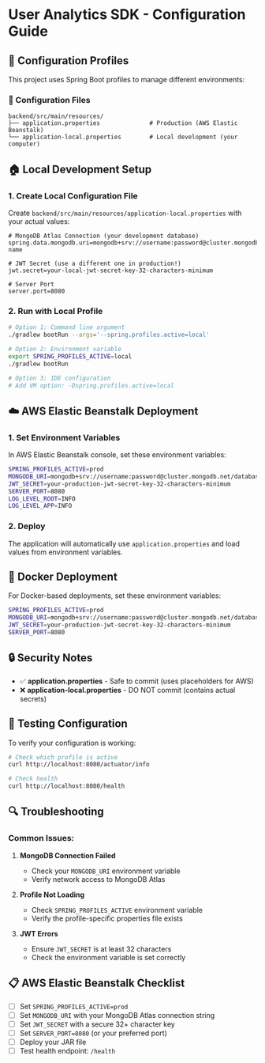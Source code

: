 # User Analytics SDK - Configuration Guide

## 🔧 Configuration Profiles

This project uses Spring Boot profiles to manage different environments:

### 📁 Configuration Files

```
backend/src/main/resources/
├── application.properties              # Production (AWS Elastic Beanstalk)
└── application-local.properties        # Local development (your computer)
```

## 🏠 Local Development Setup

### 1. Create Local Configuration File

Create `backend/src/main/resources/application-local.properties` with your actual values:

```properties
# MongoDB Atlas Connection (your development database)
spring.data.mongodb.uri=mongodb+srv://username:password@cluster.mongodb.net/database-name

# JWT Secret (use a different one in production!)
jwt.secret=your-local-jwt-secret-key-32-characters-minimum

# Server Port
server.port=8080
```

### 2. Run with Local Profile

```bash
# Option 1: Command line argument
./gradlew bootRun --args='--spring.profiles.active=local'

# Option 2: Environment variable
export SPRING_PROFILES_ACTIVE=local
./gradlew bootRun

# Option 3: IDE configuration
# Add VM option: -Dspring.profiles.active=local
```

## ☁️ AWS Elastic Beanstalk Deployment

### 1. Set Environment Variables

In AWS Elastic Beanstalk console, set these environment variables:

```bash
SPRING_PROFILES_ACTIVE=prod
MONGODB_URI=mongodb+srv://username:password@cluster.mongodb.net/database-name
JWT_SECRET=your-production-jwt-secret-key-32-characters-minimum
SERVER_PORT=8080
LOG_LEVEL_ROOT=INFO
LOG_LEVEL_APP=INFO
```

### 2. Deploy

The application will automatically use `application.properties` and load values from environment variables.

## 🐳 Docker Deployment

For Docker-based deployments, set these environment variables:

```bash
SPRING_PROFILES_ACTIVE=prod
MONGODB_URI=mongodb+srv://username:password@cluster.mongodb.net/database-name
JWT_SECRET=your-production-jwt-secret-key-32-characters-minimum
SERVER_PORT=8080
```

## 🔒 Security Notes

- ✅ **application.properties** - Safe to commit (uses placeholders for AWS)
- ❌ **application-local.properties** - DO NOT commit (contains actual secrets)

## 🧪 Testing Configuration

To verify your configuration is working:

```bash
# Check which profile is active
curl http://localhost:8080/actuator/info

# Check health
curl http://localhost:8080/health
```

## 🔍 Troubleshooting

### Common Issues:

1. **MongoDB Connection Failed**
   - Check your `MONGODB_URI` environment variable
   - Verify network access to MongoDB Atlas

2. **Profile Not Loading**
   - Check `SPRING_PROFILES_ACTIVE` environment variable
   - Verify the profile-specific properties file exists

3. **JWT Errors**
   - Ensure `JWT_SECRET` is at least 32 characters
   - Check the environment variable is set correctly

## 📋 AWS Elastic Beanstalk Checklist

- [ ] Set `SPRING_PROFILES_ACTIVE=prod`
- [ ] Set `MONGODB_URI` with your MongoDB Atlas connection string
- [ ] Set `JWT_SECRET` with a secure 32+ character key
- [ ] Set `SERVER_PORT=8080` (or your preferred port)
- [ ] Deploy your JAR file
- [ ] Test health endpoint: `/health`
